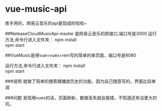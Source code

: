 ﻿# vue-music-api
练手用的，网易云音乐的api是现成的哈哈~

##NeteaseCloudMusicApi-master 是网易云音乐的原接口,端口号是3000
运行方法,命令行进入文件夹：
npm install    
npm start 

##VueMusic是用vue+vuex+rem写的简单的单页面，端口号是8080

运行方法,命令行进入文件夹：
npm install    
npm start


###说明
就做了简单的搜索跟播放历史的功能，因为自己随意写的，界面比较单调


###问题
发现用vuex的话，页面刷新，数据丢失就会报错，不知道还有没更大的坑。
